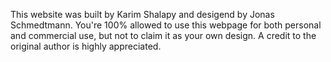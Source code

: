 This website was built by Karim Shalapy and desigend by Jonas Schmedtmann. You're 100% allowed to use this webpage for both personal and commercial use, but not to claim it as your own design. A credit to the original author is highly appreciated.
